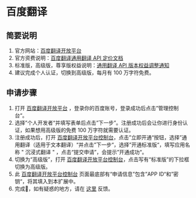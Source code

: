 # 百度翻译

## 简要说明

1. 官方网站：[百度翻译开放平台](https://fanyi-api.baidu.com/)
2. 官方资费说明：[百度翻译通用翻译 API 定价文档](https://fanyi-api.baidu.com/product/112)
3. 标准版，高级版，尊享版权益说明：[通用翻译 API 版本权益调整通知](https://fanyi-api.baidu.com/doc/8)
4. 建议完成个人认证，切换到高级版，每月有 100 万字符免费。

## 申请步骤

1. 打开 [百度翻译开放平台](https://fanyi-api.baidu.com/) ，登录你的百度账号，登录成功后点击”管理控制台“。
2. 选择”个人开发者“并填写表单后点击”下一步”。注册成功后会让你进行身份认证，如果想用高级版的免费 100 万字符就需要认证。
3. 注册成功后，打开 [百度翻译开放平台控制台](https://fanyi-api.baidu.com/api/trans/product/desktop)，点击”立即开通“按钮，选择”通用翻译（适用于文本翻译）“并点击”下一步“，选择”开通标准版“，填写应用名称 " 沉浸式翻译 " ，点击“提交申请”，会提示”开通成功“。
4. 切换为“高级版”，打开 [百度翻译开放平台控制台](https://fanyi-api.baidu.com/api/trans/product/desktop)，点击写有“标准版”的下拉框切换为高级版。
5. 此 [百度翻译开放平台控制台](https://fanyi-api.baidu.com/api/trans/product/desktop) 页面最底部有“申请信息”包含”APP ID“和”密钥“，将其填入到本扩展中。
6. 完成🎉，如有疑惑的地方，请在 [这里](https://github.com/immersive-translate/immersive-translate/issues/) 反馈。

